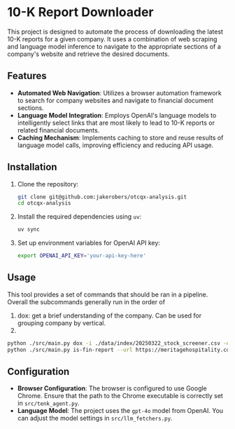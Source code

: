 # 10-K Report Downloader

This project is designed to automate the process of downloading the latest
10-K reports for a given company. It uses a combination of web scraping and
language model inference to navigate to the appropriate sections of a
company's website and retrieve the desired documents.

## Features

- **Automated Web Navigation**: Utilizes a browser automation framework to
  search for company websites and navigate to financial document sections.
- **Language Model Integration**: Employs OpenAI's language models to
  intelligently select links that are most likely to lead to 10-K reports
  or related financial documents.
- **Caching Mechanism**: Implements caching to store and reuse results of
  language model calls, improving efficiency and reducing API usage.

## Installation

1. Clone the repository:
   ```bash
   git clone git@github.com:jakerobers/otcqx-analysis.git
   cd otcqx-analysis
   ```

2. Install the required dependencies using `uv`:
   ```bash
   uv sync
   ```

3. Set up environment variables for OpenAI API key:
   ```bash
   export OPENAI_API_KEY='your-api-key-here'
   ```

## Usage

This tool provides a set of commands that should be ran in a pipeline.
Overall the subcommands generally run in the order of
1. dox: get a brief understanding of the company. Can be used for grouping
   company by vertical.
2.

```bash
python ./src/main.py dox -i ./data/index/20250322_stock_screener.csv -o ./data/index/20250322_clustered_companies.csv
python ./src/main.py is-fin-report --url https://meritagehospitality.com/documents/51/Fiscal_2024_OTCQX_Annual_Report_12.29.2024.pdf
```

## Configuration

- **Browser Configuration**: The browser is configured to use Google
  Chrome. Ensure that the path to the Chrome executable is correctly set in
  `src/tenk_agent.py`.
- **Language Model**: The project uses the `gpt-4o` model from OpenAI. You
  can adjust the model settings in `src/llm_fetchers.py`.

